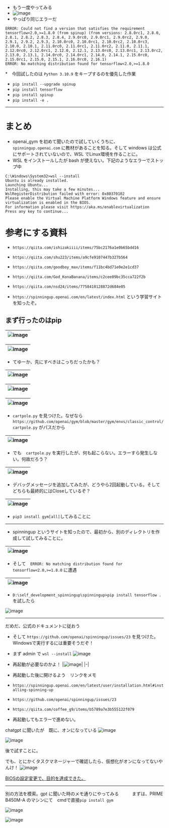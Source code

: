 <link rel="stylesheet" type="text/css" href="/assets/css/styles.css">


* もう一度やってみる
* ![image](https://github.com/jamad/jamad.github.io/assets/949913/3be28cf1-d452-4397-9b4a-032e0b28e2b7)
* やっぱり同じエラーだ

```
ERROR: Could not find a version that satisfies the requirement tensorflow<2.0,>=1.8.0 (from spinup) (from versions: 2.8.0rc1, 2.8.0, 2.8.1, 2.8.2, 2.8.3, 2.8.4, 2.9.0rc0, 2.9.0rc1, 2.9.0rc2, 2.9.0, 2.9.1, 2.9.2, 2.9.3, 2.10.0rc0, 2.10.0rc1, 2.10.0rc2, 2.10.0rc3, 2.10.0, 2.10.1, 2.11.0rc0, 2.11.0rc1, 2.11.0rc2, 2.11.0, 2.11.1, 2.12.0rc0, 2.12.0rc1, 2.12.0, 2.12.1, 2.13.0rc0, 2.13.0rc1, 2.13.0rc2, 2.13.0, 2.13.1, 2.14.0rc0, 2.14.0rc1, 2.14.0, 2.14.1, 2.15.0rc0, 2.15.0rc1, 2.15.0, 2.15.1, 2.16.0rc0, 2.16.1)
ERROR: No matching distribution found for tensorflow<2.0,>=1.8.0
```

*　今回試したのは  `Python 3.10.9` をキープするのを優先した作業
* `pip install --upgrade spinup`
* `pip install tensorflow`
* `pip install spinup`
* `pip install -e .`


---


# まとめ
* openai_gym を初めて聞いたので試していくうちに、`spinningup.openai.com` に教材があることを知る。そして windows は公式にサポートされていないので、WSL でLinux環境を作ることに。
* WSL をインストールしたが bash が使えない。下記のようなエラーでストップ中 

```
C:\Windows\System32>wsl --install
Ubuntu is already installed.
Launching Ubuntu...
Installing, this may take a few minutes...
WslRegisterDistribution failed with error: 0x80370102
Please enable the Virtual Machine Platform Windows feature and ensure virtualization is enabled in the BIOS.
For information please visit https://aka.ms/enablevirtualization
Press any key to continue...
```

# 参考にする資料
* `https://qiita.com/ishizakiiii/items/75bc2176a1e0b65bdd16`
* `https://qiita.com/shu223/items/a9cfe9107447b327b564`
* `https://qiita.com/goodboy_max/items/f11bc4bd71e0e2e1cd37`
* `https://qiita.com/God_KonaBanana/items/c2cee09bc35cca722f2b`
* `https://qiita.com/nsd24/items/7758410128872d684e05`

* `https://spinningup.openai.com/en/latest/index.html` という学習サイトを知ったぞ。


## まず行ったのはpip

|![image](https://github.com/jamad/jamad.github.io/assets/949913/3085220e-1b09-47b1-9eaa-6021539b8982)|
|-|

|![image](https://github.com/jamad/jamad.github.io/assets/949913/73a03e1e-e323-4c4c-b2cf-0bd4389ad52d)|
|-|

* てゆーか、先にすべきはこっちだったかも？

|![image](https://github.com/jamad/jamad.github.io/assets/949913/36863790-682d-486b-8d4d-b1365aa7278e)|
|-|

|![image](https://github.com/jamad/jamad.github.io/assets/949913/a4684ea7-6b36-4ebd-ada0-2bbc52dae4c7)|
|-|

|![image](https://github.com/jamad/jamad.github.io/assets/949913/89d4473a-24ba-41c1-aed8-79fff2ca6d2b)|
|-|

* `cartpole.py` を見つけた。なぜなら　`https://github.com/openai/gym/blob/master/gym/envs/classic_control/cartpole.py` がパスだから

|![image](https://github.com/jamad/jamad.github.io/assets/949913/5ff8705f-a2d0-484d-8acb-86d2cf73a9ae)|
|-|

* でも　`cartpole.py` を実行したが、何も起こらない。エラーすら発生しない。何故だろう？

|![image](https://github.com/jamad/jamad.github.io/assets/949913/7250c03f-c027-4ed9-93f1-9d6507032445)|
|-|

* デバッグメッセージを追加してみたが、どうやら2回起動している。そしてどちらも最終的にはCloseしているぞ？

|![image](https://github.com/jamad/jamad.github.io/assets/949913/9f195fe9-b78c-4916-9761-a9edde3517c1)|
|-|
  
* `pip3 install gym[all]`してみることに

  
---

* spinningup というサイトを知ったので、最初から、別のディレクトリを作成して試してみることに。 

|![image](https://github.com/jamad/jamad.github.io/assets/949913/9146a28b-ad18-4866-aae0-55676b301d28)|
|-|

* そして　`ERROR: No matching distribution found for tensorflow<2.0,>=1.8.0` に遭遇

|![image](https://github.com/jamad/jamad.github.io/assets/949913/75c25224-a551-4358-9474-22fd17dc2d72)|
|-|


* `D:\self_development_spinningup\spinningup>pip install tensorflow .` を試したら

![image](https://github.com/jamad/jamad.github.io/assets/949913/3fefc9c1-9445-442a-9b75-e74ed0196c91)

---

だめだ、公式のドキュメントに従おう
* そして `https://github.com/openai/spinningup/issues/23` を見つけた。Windowsで実行するには重要そうだぞ！ 
* まず admin で `wsl --install`
![image](https://github.com/jamad/jamad.github.io/assets/949913/1349d4b2-096f-458c-8317-f0245bd6eb27)

* 再起動が必要なのかよ！
|![image](https://github.com/jamad/jamad.github.io/assets/949913/11d4c871-4a3d-472b-9da4-7c96779d1d3e)|
|-|

* 再起動した後に開けるよう　リンクをメモ 
* `https://spinningup.openai.com/en/latest/user/installation.html#installing-spinning-up`
* `https://github.com/openai/spinningup/issues/23`
* `https://qiita.com/coffee_g9/items/b5789a7e3b555122f079`

* 再起動してもエラーで進めない。

chatgpt に聞いたが　既に、オンになっている
  ![image](https://github.com/jamad/jamad.github.io/assets/949913/d3e768d0-e13b-4420-9954-e62477f27fff)

![image](https://github.com/jamad/jamad.github.io/assets/949913/a786e85f-cee4-43ab-bc9f-88726b05cf20)

後で試すことに。

でも、とにかくタスクマネージャーで確認したら、仮想化がオンになってないやんけ！
![image](https://github.com/jamad/jamad.github.io/assets/949913/2d4f5032-08d1-4c2c-be8c-3ea8c8f9b62d)

[BIOSの設定変更で、目的を達成できた。](https://github.com/jamad/jamad.github.io/blob/master/_posts/2024-05-20-windowsPC_virtualization%E3%82%92%E3%82%AA%E3%83%B3%E3%81%AB%E3%81%97%E3%81%A6ubuntu%E3%82%92%E5%88%A9%E7%94%A8%E5%8F%AF%E8%83%BD%E3%81%AB%E3%81%97%E3%81%9F.md)

---

別の方法を模索。gpt に聞いた時のメモ通りにやってみる　　　まずは、PRIME B450M-A のマシンにて　cmdで直接`pip install gym`

![image](https://github.com/jamad/jamad.github.io/assets/949913/81629b49-35fb-4f18-a588-69577e4a95a2)

![image](https://github.com/jamad/jamad.github.io/assets/949913/f3d036cd-31b5-445e-bc05-23fa2c39d705)

